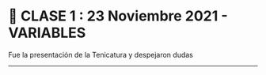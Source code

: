 # :book: CLASE 1 : 23 Noviembre 2021 - VARIABLES

Fue la presentación de la Tenicatura y despejaron dudas

----------------------------------------------


